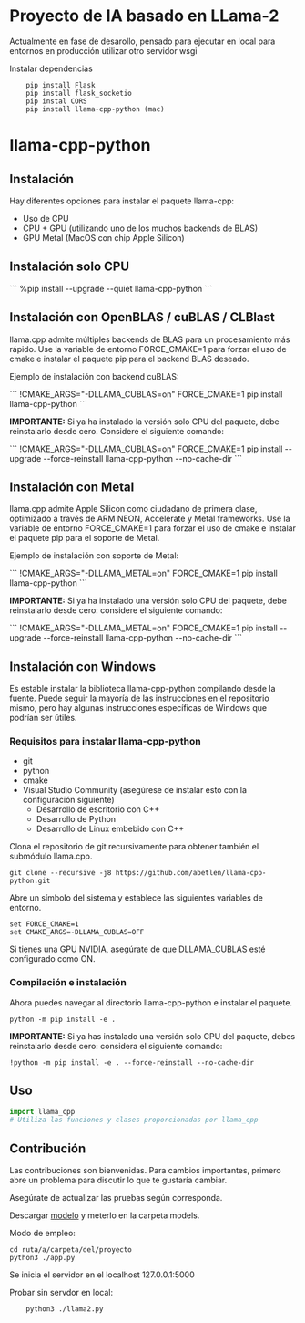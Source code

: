 <h1> Proyecto de IA basado en LLama-2</h1>

Actualmente en fase de desarollo, pensado para ejecutar en local
para entornos en producción utilizar otro servidor wsgi

Instalar dependencias

        pip install Flask
        pip install flask_socketio
        pip instal CORS
        pip install llama-cpp-python (mac)

# llama-cpp-python

## Instalación

Hay diferentes opciones para instalar el paquete llama-cpp:

- Uso de CPU
- CPU + GPU (utilizando uno de los muchos backends de BLAS)
- GPU Metal (MacOS con chip Apple Silicon)

## Instalación solo CPU

\`\`\`
%pip install --upgrade --quiet llama-cpp-python
\`\`\`

## Instalación con OpenBLAS / cuBLAS / CLBlast

llama.cpp admite múltiples backends de BLAS para un procesamiento más rápido. Use la variable de entorno FORCE_CMAKE=1 para forzar el uso de cmake e instalar el paquete pip para el backend BLAS deseado.

Ejemplo de instalación con backend cuBLAS:

\`\`\`
!CMAKE_ARGS="-DLLAMA_CUBLAS=on" FORCE_CMAKE=1 pip install llama-cpp-python
\`\`\`

**IMPORTANTE:** Si ya ha instalado la versión solo CPU del paquete, debe reinstalarlo desde cero. Considere el siguiente comando:

\`\`\`
!CMAKE_ARGS="-DLLAMA_CUBLAS=on" FORCE_CMAKE=1 pip install --upgrade --force-reinstall llama-cpp-python --no-cache-dir
\`\`\`

## Instalación con Metal

llama.cpp admite Apple Silicon como ciudadano de primera clase, optimizado a través de ARM NEON, Accelerate y Metal frameworks. Use la variable de entorno FORCE_CMAKE=1 para forzar el uso de cmake e instalar el paquete pip para el soporte de Metal.

Ejemplo de instalación con soporte de Metal:

\`\`\`
!CMAKE_ARGS="-DLLAMA_METAL=on" FORCE_CMAKE=1 pip install llama-cpp-python
\`\`\`

**IMPORTANTE:** Si ya ha instalado una versión solo CPU del paquete, debe reinstalarlo desde cero: considere el siguiente comando:

\`\`\`
!CMAKE_ARGS="-DLLAMA_METAL=on" FORCE_CMAKE=1 pip install --upgrade --force-reinstall llama-cpp-python --no-cache-dir
\`\`\`

## Instalación con Windows

Es estable instalar la biblioteca llama-cpp-python compilando desde la fuente. Puede seguir la mayoría de las instrucciones en el repositorio mismo, pero hay algunas instrucciones específicas de Windows que podrían ser útiles.

### Requisitos para instalar llama-cpp-python

- git
- python
- cmake
- Visual Studio Community (asegúrese de instalar esto con la configuración siguiente)
  - Desarrollo de escritorio con C++
  - Desarrollo de Python
  - Desarrollo de Linux embebido con C++

Clona el repositorio de git recursivamente para obtener también el submódulo llama.cpp.

```
git clone --recursive -j8 https://github.com/abetlen/llama-cpp-python.git
```

Abre un símbolo del sistema y establece las siguientes variables de entorno.

```
set FORCE_CMAKE=1
set CMAKE_ARGS=-DLLAMA_CUBLAS=OFF
```

Si tienes una GPU NVIDIA, asegúrate de que DLLAMA_CUBLAS esté configurado como ON.

### Compilación e instalación

Ahora puedes navegar al directorio llama-cpp-python e instalar el paquete.

```
python -m pip install -e .
```

**IMPORTANTE:** Si ya has instalado una versión solo CPU del paquete, debes reinstalarlo desde cero: considera el siguiente comando:

```
!python -m pip install -e . --force-reinstall --no-cache-dir
```

## Uso

```python
import llama_cpp
# Utiliza las funciones y clases proporcionadas por llama_cpp
```

## Contribución

Las contribuciones son bienvenidas. Para cambios importantes, primero abre un problema para discutir lo que te gustaría cambiar.

Asegúrate de actualizar las pruebas según corresponda.


Descargar <a href="https://huggingface.co/TheBloke/Llama-2-7B-Chat-GGUF/resolve/main/llama-2-7b-chat.Q8_0.gguf?download=true">modelo</a> y meterlo en la carpeta models.

Modo de empleo: 


    cd ruta/a/carpeta/del/proyecto
    python3 ./app.py


Se inicia el servidor en el localhost 127.0.0.1:5000

Probar sin servdor en local:

        python3 ./llama2.py
